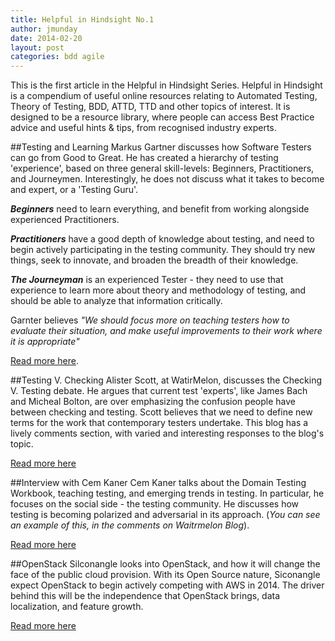 ```yaml
---
title: Helpful in Hindsight No.1
author: jmunday
date: 2014-02-20
layout: post
categories: bdd agile
---
```


This is the first article in the Helpful in Hindsight Series. Helpful in Hindsight is a compendium of useful online resources relating to Automated Testing, Theory of Testing, BDD, ATTD, TTD and other topics of interest. It is designed to be a resource library, where people can access Best Practice advice and useful hints & tips, from recognised industry experts.

##Testing and Learning
Markus Gartner discusses how Software Testers can go from Good to Great. He has created a hierarchy of testing 'experience', based on three general skill-levels: Beginners, Practitioners, and Journeymen. Interestingly, he does not discuss what it takes to become and expert, or a 'Testing Guru'.

***Beginners*** need to learn everything, and benefit from working alongside experienced Practitioners.

***Practitioners*** have a good depth of knowledge about testing, and need to begin actively participating in the testing community. They should try new things, seek to innovate, and broaden the breadth of their knowledge.

***The Journeyman*** is an experienced Tester - they need to use that experience to learn more about theory and methodology of testing, and should be able to analyze that information critically.

Garnter believes *"We should focus more on teaching testers how to evaluate their situation, and make useful improvements to their work where it is appropriate"*

[Read more here](http://www.shino.de/2014/01/14/software-tester-from-new-to-good-to-great/ "Testing and Learning").

##Testing V. Checking
Alister Scott, at WatirMelon, discusses the Checking V. Testing debate. He argues that current test 'experts', like James Bach and Micheal Bolton, are over emphasizing the confusion people have between checking and testing. Scott believes that we need to define new terms for the work that contemporary testers undertake.
This blog has a lively comments section, with varied and interesting responses to the blog's topic.

[Read more here](http://watirmelon.com/2014/01/17/checking-is-testing/ "Testing and Checking")

##Interview with Cem Kaner
Cem Kaner talks about the Domain Testing Workbook, teaching testing, and emerging trends in testing. In particular, he focuses on the social side - the testing community. He discusses how testing is becoming polarized and adversarial in its approach.
(*You can see an example of this, in the comments on Waitrmelon Blog*).

[Read more here](http://blog.utest.com/testing-the-limits-with-cem-kaner-author-of-the-domain-testing-workbook/2014/01/ "Cem Kaner Interview")

##OpenStack
Silconangle looks into OpenStack, and how it will change the face of the public cloud provision.  With its Open Source nature, Siconangle expect OpenStack to begin actively competing with AWS in 2014. The driver behind this will be the independence that OpenStack brings, data localization, and feature growth. 

[Read more here](http://siliconangle.com/blog/2014/01/16/2014-technology-predictions-series-openstack-to-dominate-cloud/"OpenStack")

